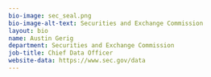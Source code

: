 ```yaml
---
bio-image: sec_seal.png
bio-image-alt-text: Securities and Exchange Commission
layout: bio
name: Austin Gerig
department: Securities and Exchange Commission
job-title: Chief Data Officer
website-data: https://www.sec.gov/data
---
```

